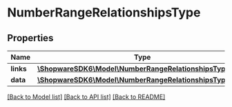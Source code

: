 # NumberRangeRelationshipsType

## Properties
Name | Type | Description | Notes
------------ | ------------- | ------------- | -------------
**links** | [**\ShopwareSDK6\Model\NumberRangeRelationshipsTypeLinks**](NumberRangeRelationshipsTypeLinks.md) |  | [optional] 
**data** | [**\ShopwareSDK6\Model\NumberRangeRelationshipsTypeData**](NumberRangeRelationshipsTypeData.md) |  | [optional] 

[[Back to Model list]](../../README.md#documentation-for-models) [[Back to API list]](../../README.md#documentation-for-api-endpoints) [[Back to README]](../../README.md)


